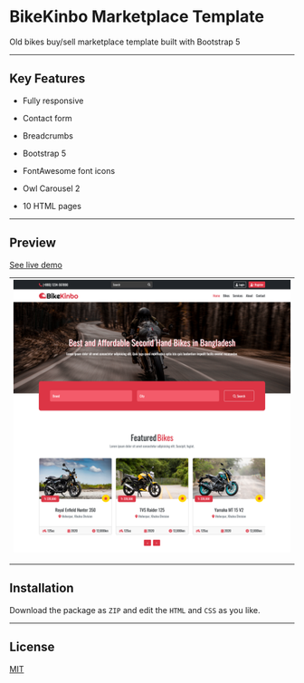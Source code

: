 # BikeKinbo Marketplace Template

Old bikes buy/sell marketplace template built with Bootstrap 5

---

## Key Features

- Fully responsive

- Contact form

- Breadcrumbs

- Bootstrap 5

- FontAwesome font icons

- Owl Carousel 2

- 10 HTML pages

---

## Preview

[See live demo]()

| ![](preview.png) |
| ---------------- |

---

## Installation

Download the package as `ZIP` and edit the `HTML` and `CSS` as you like.

---

## License

[MIT](https://choosealicense.com/licenses/mit/)
